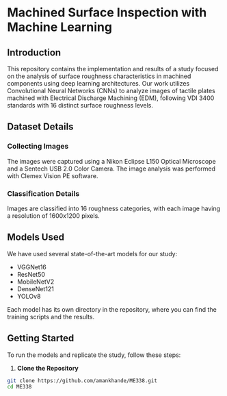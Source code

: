 # Machined Surface Inspection with Machine Learning

## Introduction
This repository contains the implementation and results of a study focused on the analysis of surface roughness characteristics in machined components using deep learning architectures. Our work utilizes Convolutional Neural Networks (CNNs) to analyze images of tactile plates machined with Electrical Discharge Machining (EDM), following VDI 3400 standards with 16 distinct surface roughness levels.

## Dataset Details
### Collecting Images
The images were captured using a Nikon Eclipse L150 Optical Microscope and a Sentech USB 2.0 Color Camera. The image analysis was performed with Clemex Vision PE software.

### Classification Details
Images are classified into 16 roughness categories, with each image having a resolution of 1600x1200 pixels.

## Models Used
We have used several state-of-the-art models for our study:
- VGGNet16
- ResNet50
- MobileNetV2
- DenseNet121
- YOLOv8

Each model has its own directory in the repository, where you can find the training scripts and the results.

## Getting Started
To run the models and replicate the study, follow these steps:

1. **Clone the Repository**
```bash
git clone https://github.com/amankhande/ME338.git
cd ME338
